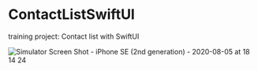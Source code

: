 # ContactListSwiftUI
training project: Contact list with SwiftUI

![Simulator Screen Shot - iPhone SE (2nd generation) - 2020-08-05 at 18 14 24](https://user-images.githubusercontent.com/50722317/89437402-d1c1a480-d747-11ea-95c9-4642841b8e13.png)

